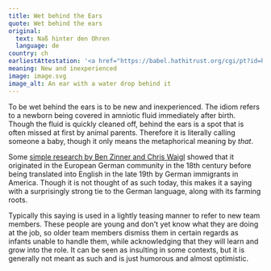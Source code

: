 ```yaml
---
title: Wet behind the Ears
quote: Wet behind the ears
original:
  text: Naß hinter den Ohren
  language: de
country: ch
earliestAttestation: '<a href="https://babel.hathitrust.org/cgi/pt?id=hvd.hw2r4o&seq=271"><i>Hudibras</i> by Samuel Butler (1678), as translated by Johann Heinrich Waser (1765)</a>'
meaning: New and inexperienced
image: image.svg
image_alt: An ear with a water drop behind it
---
```


To be wet behind the ears is to be new and inexperienced. The idiom refers to a newborn being covered in amniotic fluid immediately after birth. Though the fluid is quickly cleaned off, behind the ears is a spot that is often missed at first by animal parents. Therefore it is literally calling someone a baby, though it only means the metaphorical meaning by *that*.

Some [simple research by Ben Zinner and Chris Waigl](https://languagelog.ldc.upenn.edu/nll/?p=727) showed that it originated in the European German community in the 18th century before being translated into English in the late 19th by German immigrants in America. Though it is not thought of as such today, this makes it a saying with a surprisingly strong tie to the German language, along with its farming roots.

Typically this saying is used in a lightly teasing manner to refer to new team members. These people are young and don't yet know what they are doing at the job, so older team members dismiss them in certain regards as infants unable to handle them, while acknowledging that they will learn and grow into the role. It can be seen as insulting in some contexts, but it is generally not meant as such and is just humorous and almost optimistic.
